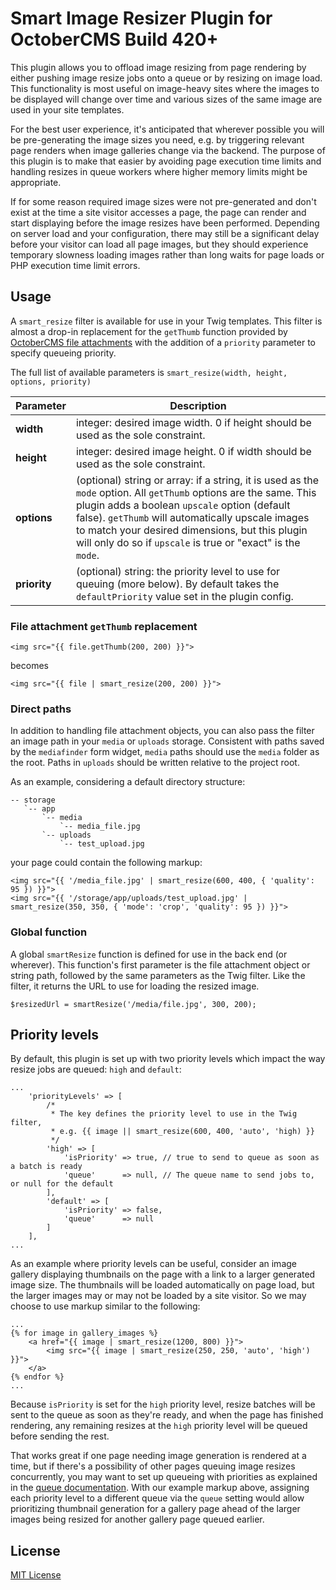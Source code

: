 # Smart Image Resizer Plugin for OctoberCMS Build 420+

This plugin allows you to offload image resizing from page rendering by either pushing image resize jobs onto a queue or by resizing on image load. This functionality is most useful on image-heavy sites where the images to be displayed will change over time and various sizes of the same image are used in your site templates.

For the best user experience, it's anticipated that wherever possible you will be pre-generating the image sizes you need, e.g. by triggering relevant page renders when image galleries change via the backend. The purpose of this plugin is to make that easier by avoiding page execution time limits and handling resizes in queue workers where higher memory limits might be appropriate.

If for some reason required image sizes were not pre-generated and don't exist at the time a site visitor accesses a page, the page can render and start displaying before the image resizes have been performed. Depending on server load and your configuration, there may still be a significant delay before your visitor can load all page images, but they should experience temporary slowness loading images rather than long waits for page loads or PHP execution time limit errors.

## Usage

A `smart_resize` filter is available for use in your Twig templates. This filter is almost a drop-in replacement for the `getThumb` function provided by [OctoberCMS file attachments](http://octobercms.com/docs/database/attachments#viewing-attachments) with the addition of a `priority` parameter to specify queueing priority.

The full list of available parameters is `smart_resize(width, height, options, priority)`

Parameter    | Description
------------ | -------------
**width**    | integer: desired image width. 0 if height should be used as the sole constraint.
**height**   | integer: desired image height. 0 if width should be used as the sole constraint.
**options**  | (optional) string or array: if a string, it is used as the `mode` option. All `getThumb` options are the same. This plugin adds a boolean `upscale` option (default false). `getThumb` will automatically upscale images to match your desired dimensions, but this plugin will only do so if `upscale` is true or "exact" is the `mode`.
**priority** | (optional) string: the priority level to use for queuing (more below). By default takes the `defaultPriority` value set in the plugin config.

### File attachment `getThumb` replacement

```
<img src="{{ file.getThumb(200, 200) }}">
```

becomes

```
<img src="{{ file | smart_resize(200, 200) }}">
```

### Direct paths

In addition to handling file attachment objects, you can also pass the filter an image path in your `media` or `uploads` storage. Consistent with paths saved by the `mediafinder` form widget, `media` paths should use the `media` folder as the root. Paths in `uploads` should be written relative to the project root.

As an example, considering a default directory structure:

```
-- storage
   `-- app
       `-- media
           `-- media_file.jpg
       `-- uploads
           `-- test_upload.jpg
```

your page could contain the following markup:

```
<img src="{{ '/media_file.jpg' | smart_resize(600, 400, { 'quality': 95 }) }}">
<img src="{{ '/storage/app/uploads/test_upload.jpg' | smart_resize(350, 350, { 'mode': 'crop', 'quality': 95 }) }}">
```

### Global function

A global `smartResize` function is defined for use in the back end (or wherever). This function's first parameter is the file attachment object or string path, followed by the same parameters as the Twig filter. Like the filter, it returns the URL to use for loading the resized image.

```
$resizedUrl = smartResize('/media/file.jpg', 300, 200);
```

## Priority levels

By default, this plugin is set up with two priority levels which impact the way resize jobs are queued: `high` and `default`:

```
...
    'priorityLevels' => [
        /*
         * The key defines the priority level to use in the Twig filter,
         * e.g. {{ image || smart_resize(600, 400, 'auto', 'high) }}
         */
        'high' => [
            'isPriority' => true, // true to send to queue as soon as a batch is ready
            'queue'      => null, // The queue name to send jobs to, or null for the default
        ],
        'default' => [
            'isPriority' => false,
            'queue'      => null
        ]
    ],
...
```

As an example where priority levels can be useful, consider an image gallery displaying thumbnails on the page with a link to a larger generated image size. The thumbnails will be loaded automatically on page load, but the larger images may or may not be loaded by a site visitor. So we may choose to use markup similar to the following:

```
...
{% for image in gallery_images %}
    <a href="{{ image | smart_resize(1200, 800) }}">
        <img src="{{ image | smart_resize(250, 250, 'auto', 'high') }}">
    </a>
{% endfor %}
...
```

Because `isPriority` is set for the `high` priority level, resize batches will be sent to the queue as soon as they're ready, and when the page has finished rendering, any remaining resizes at the `high` priority level will be queued before sending the rest.

That works great if one page needing image generation is rendered at a time, but if there's a possibility of other pages queuing image resizes concurrently, you may want to set up queueing with priorities as explained in the [queue documentation](http://octobercms.com/docs/services/queues). With our example markup above, assigning each priority level to a different queue via the `queue` setting would allow prioritizing thumbnail generation for a gallery page ahead of the larger images being resized for another gallery page queued earlier.

## License

[MIT License](LICENSE.md)
